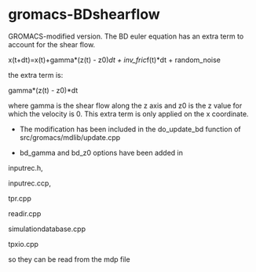 # gromacs-BDshearflow

GROMACS-modified version. The BD euler equation has an extra term to account for the shear flow.

x(t+dt)=x(t)+gamma*(z(t) - z0)*dt + inv_fric*f(t)*dt + random_noise

the extra term is:

gamma*(z(t) - z0)*dt

where gamma is the shear flow along the z axis and z0 is the z value for which the velocity is 0.  This extra term is only applied on the x coordinate.

- The modification has been included in  the do_update_bd function of 
src/gromacs/mdlib/update.cpp


- bd_gamma and bd_z0 options have been added in

inputrec.h,

inputrec.ccp, 

tpr.cpp

readir.cpp

simulationdatabase.cpp

tpxio.cpp

so they can be read from the mdp file

